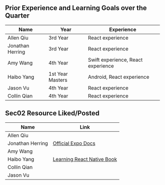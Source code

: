 ## Prior Experience and Learning Goals over the Quarter

| Name             | Year             | Experience                         |
| ---------------- | ---------------- | ---------------------------------- |
| Allen Qiu        | 3rd Year         | React experience                   |
| Jonathan Herring | 3rd Year         | React experience                   |
| Amy Wang         | 4th Year         | Swift experience, React experience |
| Haibo Yang       | 1st Year Masters | Android, React experience          |
| Jason Vu         | 4th Year         | React experience                   |
| Collin Qian      | 4th Year         | React experience                   |

## Sec02 Resource Liked/Posted

| Name             | Link                                         |
| ---------------- | -------------------------------------------- |
| Allen Qiu        |                                              |
| Jonathan Herring | [Official Expo Docs](https://docs.expo.dev/) |
| Amy Wang         |                                              |
| Haibo Yang       |  [Learning React Native Book](https://github.com/hyungmok/books/blob/master/Learning%20React%20Native.pdf) |
| Collin Qian      |                                              |
| Jason Vu         |                                              |

